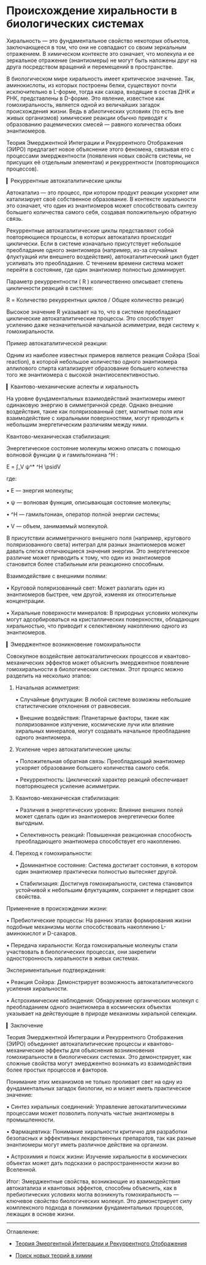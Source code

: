 # Происхождение хиральности в биологических системах

Хиральность — это фундаментальное свойство некоторых объектов, заключающееся в том, что они не совпадают со своим зеркальным отражением. В химическом контексте это означает, что молекула и ее зеркальное отражение (энантиомеры) не могут быть наложены друг на друга посредством вращений и перемещений в пространстве.

В биологическом мире хиральность имеет критическое значение. Так, аминокислоты, из которых построены белки, существуют почти исключительно в L-форме, тогда как сахара, входящие в состав ДНК и РНК, представлены в D-форме. Это явление, известное как гомохиральность, является одной из величайших загадок происхождения жизни. Ведь в абиотических условиях (то есть вне живых организмов) химические реакции обычно приводят к образованию рацемических смесей — равного количества обоих энантиомеров.

Теория Эмерджентной Интеграции и Рекуррентного Отображения (ЭИРО) предлагает новое объяснение этого феномена, связывая его с процессами эмерджентности (появления новых свойств системы, не присущих её отдельным элементам) и рекуррентности (повторяющихся процессов).

▎Рекуррентные автокаталитические циклы

Автокатализ — это процесс, при котором продукт реакции ускоряет или катализирует своё собственное образование. В контексте хиральности это означает, что один из энантиомеров может способствовать синтезу большего количества самого себя, создавая положительную обратную связь.

Рекуррентные автокаталитические циклы представляют собой повторяющиеся процессы, в которых автокатализ происходит циклически. Если в системе изначально присутствует небольшое преобладание одного энантиомера (например, из-за случайных флуктуаций или внешнего воздействия), автокаталитический цикл будет усиливать это преобладание. С течением времени система может перейти в состояние, где один энантиомер полностью доминирует.

Параметр рекуррентности ( R ) количественно описывает степень цикличности реакций в системе:

R = Количество рекуррентных циклов / Общее количество реакци}


Высокое значение  R  указывает на то, что в системе преобладают циклические автокаталитические процессы. Это способствует усилению даже незначительной начальной асимметрии, ведя систему к гомохиральности.

Пример автокаталитической реакции:

Одним из наиболее известных примеров является реакция Сойэра (Soai reaction), в которой небольшое количество одного энантиомера аллилового спирта катализирует образование большего количества того же энантиомера с высокой энантиоселективностью.

▎Квантово-механические аспекты и хиральность

На уровне фундаментальных взаимодействий энантиомеры имеют одинаковую энергию в симметричной среде. Однако внешние воздействия, такие как поляризованный свет, магнитные поля или взаимодействие с хиральными поверхностями, могут приводить к небольшим энергетическим различиям между ними.

Квантово-механическая стабилизация:

Энергетическое состояние молекулы можно описать с помощью волновой функции  ψ  и гамильтониана  ^H :

E = ∫_V ψ^* ^H \psidV


где:

•  E  — энергия молекулы;

•  ψ  — волновая функция, описывающая состояние молекулы;

•  ^H  — гамильтониан, оператор полной энергии системы;

•  V  — объем, занимаемый молекулой.

В присутствии асимметричного внешнего поля (например, кругового поляризованного света) интеграл для разных энантиомеров может давать слегка отличающиеся значения энергии. Это энергетическое различие может приводить к тому, что один из энантиомеров становится более стабильным или реакционно способным.

Взаимодействие с внешними полями:

• Круговой поляризованный свет: Может разлагать один из энантиомеров быстрее, чем другой, изменяя их относительные концентрации.

• Хиральные поверхности минералов: В природных условиях молекулы могут адсорбироваться на кристаллических поверхностях, обладающих хиральностью, что приводит к селективному накоплению одного из энантиомеров.

▎Эмерджентное возникновение гомохиральности

Совокупное воздействие автокаталитических процессов и квантово-механических эффектов может объяснить эмерджентное появление гомохиральности в биологических системах. Этот процесс можно разделить на несколько этапов:

1. Начальная асимметрия:

   • Случайные флуктуации: В любой системе возможны небольшие статистические отклонения от равновесия.

   • Внешние воздействия: Планетарные факторы, такие как поляризованное излучение, космические лучи или влияние хиральных минералов, могут создавать начальное преобладание одного энантиомера.

2. Усиление через автокаталитические циклы:

   • Положительная обратная связь: Преобладающий энантиомер ускоряет образование большего количества самого себя.

   • Рекуррентность: Циклический характер реакций обеспечивает повторяющееся усиление асимметрии.

3. Квантово-механическая стабилизация:

   • Различия в энергетических уровнях: Влияние внешних полей может сделать один из энантиомеров энергетически более выгодным.

   • Селективность реакций: Повышенная реакционная способность преобладающего энантиомера способствует его накоплению.

4. Переход к гомохиральности:

   • Доминантное состояние: Система достигает состояния, в котором один энантиомер практически полностью вытесняет другой.

   • Стабилизация: Достигнув гомохиральности, система становится устойчивой к небольшим флуктуациям, сохраняет и передает свои свойства.

Применение в происхождении жизни:

• Пребиотические процессы: На ранних этапах формирования жизни подобные механизмы могли способствовать накоплению L-аминокислот и D-сахаров.

• Передача хиральности: Когда гомохиральные молекулы стали участвовать в биологических процессах, они закрепили односторонность хиральности в живых системах.

Экспериментальные подтверждения:

• Реакция Сойэра: Демонстрирует возможность автокаталитического усиления хиральности.

• Астрохимические наблюдения: Обнаружение органических молекул с преобладанием одного энантиомера в космических объектах указывает на действующие в природе механизмы хиральной селекции.

▎Заключение

Теория Эмерджентной Интеграции и Рекуррентного Отображения (ЭИРО) объединяет автокаталитические процессы и квантово-механические эффекты для объяснения возникновения гомохиральности в биологических системах. Это демонстрирует, как сложные свойства могут эмерджентно возникать из взаимодействия более простых процессов и факторов.

Понимание этих механизмов не только проливает свет на одну из фундаментальных загадок биологии, но и может иметь практическое значение:

• Синтез хиральных соединений: Управление автокаталитическими процессами может позволить получать чистые энантиомеры в промышленности.

• Фармацевтика: Понимание хиральности критично для разработки безопасных и эффективных лекарственных препаратов, так как разные энантиомеры могут иметь различное действие на организм.

• Астрохимия и поиск жизни: Изучение хиральности в космических объектах может дать подсказки о распространенности жизни во Вселенной.

Итог: Эмерджентные свойства, возникающие из взаимодействия автокатализа и квантовых эффектов, способны объяснить, как в пребиотических условиях могла возникнуть гомохиральность — ключевое свойство биологических молекул. Это демонстрирует силу комплексного подхода в понимании фундаментальных процессов, лежащих в основе жизни.

---

Оглавление: 
- [Теория Эмергентной Интеграции и Рекуррентного Отображения](/README.md)

- [Поиск новых теорий в химии](/new-theories-in-chemistry.md)
